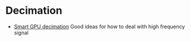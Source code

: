 # Decimation

- [Smart GPU decimation](http://blog.hvidtfeldts.net/index.php/2011/07/plotting-high-frequency-functions-using-a-gpu/) Good ideas for how to deal with high frequency signal